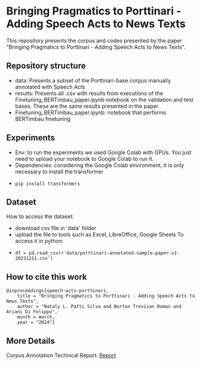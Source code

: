 # Bringing Pragmatics to Porttinari - Adding Speech Acts to News Texts

This repository presents the corpus and codes presented by the paper "Bringing Pragmatics to Porttinari - Adding Speech Acts to News Texts".

## Repository structure
- data: Presents a subset of the Porttinari-base corpus manually annotated with Speech Acts
- results: Presents all .csv with results from executions of the Finetuning_BERTimbau_paper.ipynb notebook on the validation and test bases. These are the same results presented in the paper
- Finetuning_BERTimbau_paper.ipynb: notebook that performs BERTimbau finetuning

## Experiments

- Env: to run the experiments we used Google Colab with GPUs. You just need to upload your notebook to Google Colab to run it.
- Dependencies: considering the Google Colab environment, it is only necessary to install the transformer
-     pip install transformers

## Dataset
How to access the dataset:
- download csv file in 'data' folder
- upload the file to tools such as Excel, LibreOffice, Google Sheets
To access it in python:
-     df = pd.read_csv(r'data/porttinari-annotated-sample-paper-v1-20231211.csv')

## How to cite this work

    
    @inproceedings{speech-acts-porttinari,
        title = "Bringing Pragmatics to Porttinari - Adding Speech Acts to News Texts",
        author = "Nataly L. Patti Silva and Norton Trevisan Roman and Ariani Di Felippo",
        month = march,
        year = "2024"}
    

## More Details
Corpus Annotation Technical Report: [Report](http://ppgsi.each.usp.br/arquivos/RelTec/PPgSI-002_2023.pdf)
